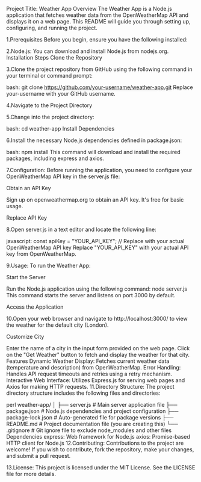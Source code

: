Project Title: Weather App
Overview
The Weather App is a Node.js application that fetches weather data from the OpenWeatherMap API and displays it on a web page. This README will guide you through setting up, configuring, and running the project.

1.Prerequisites
Before you begin, ensure you have the following installed:

2.Node.js: You can download and install Node.js from nodejs.org.
Installation Steps
Clone the Repository

3.Clone the project repository from GitHub using the following command in your terminal or command prompt:

bash:
git clone https://github.com/your-username/weather-app.git
Replace your-username with your GitHub username.

4.Navigate to the Project Directory

5.Change into the project directory:

bash:
cd weather-app
Install Dependencies

6.Install the necessary Node.js dependencies defined in package.json:

bash:
npm install
This command will download and install the required packages, including express and axios.

7.Configuration:
Before running the application, you need to configure your OpenWeatherMap API key in the server.js file:

Obtain an API Key

Sign up on openweathermap.org to obtain an API key. It's free for basic usage.

Replace API Key

8.Open server.js in a text editor and locate the following line:

javascript:
const apiKey = "YOUR_API_KEY"; // Replace with your actual OpenWeatherMap API key
Replace "YOUR_API_KEY" with your actual API key from OpenWeatherMap.

9.Usage:
To run the Weather App:

Start the Server

Run the Node.js application using the following command:
node server.js
This command starts the server and listens on port 3000 by default.

Access the Application

10.Open your web browser and navigate to http://localhost:3000/ to view the weather for the default city (London).

Customize City

Enter the name of a city in the input form provided on the web page.
Click on the "Get Weather" button to fetch and display the weather for that city.
Features
Dynamic Weather Display: Fetches current weather data (temperature and description) from OpenWeatherMap.
Error Handling: Handles API request timeouts and retries using a retry mechanism.
Interactive Web Interface: Utilizes Express.js for serving web pages and Axios for making HTTP requests.
11.Directory Structure:
The project directory structure includes the following files and directories:

perl
weather-app/
│
├── server.js            # Main server application file
├── package.json         # Node.js dependencies and project configuration
├── package-lock.json    # Auto-generated file for package versions
├── README.md            # Project documentation file (you are creating this)
└── .gitignore           # Git ignore file to exclude node_modules and other files
Dependencies
express: Web framework for Node.js
axios: Promise-based HTTP client for Node.js
12.Contributing:
Contributions to the project are welcome! If you wish to contribute, fork the repository, make your changes, and submit a pull request.

13.License:
This project is licensed under the MIT License. See the LICENSE file for more details.

